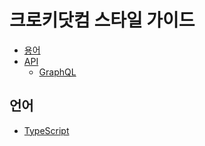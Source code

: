 # 크로키닷컴 스타일 가이드

* [용어](Terminology.md)
* [API](API)
  * [GraphQL](API/GraphQL.md)

## 언어
* [TypeScript](TypeScript)
